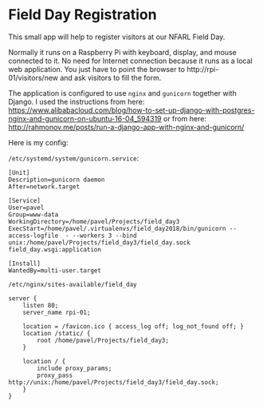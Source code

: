 # Field Day Registration

This small app will help to register visitors at our NFARL Field Day. 

Normally it runs on a Raspberry Pi with keyboard, display, and mouse connected to it.
No need for Internet connection because it runs as a local web application.
You just have to point the browser to http://rpi-01/visitors/new and ask visitors to fill the form.

The application is configured to use `nginx` and `gunicorn` together with Django.
I used the instructions from here: https://www.alibabacloud.com/blog/how-to-set-up-django-with-postgres-nginx-and-gunicorn-on-ubuntu-16-04_594319
or from here: http://rahmonov.me/posts/run-a-django-app-with-nginx-and-gunicorn/

Here is my config:

`/etc/systemd/system/gunicorn.service`:

```
[Unit]
Description=gunicorn daemon
After=network.target

[Service]
User=pavel
Group=www-data
WorkingDirectory=/home/pavel/Projects/field_day3
ExecStart=/home/pavel/.virtualenvs/field_day2018/bin/gunicorn --access-logfile  - --workers 3 --bind unix:/home/pavel/Projects/field_day3/field_day.sock field_day.wsgi:application

[Install]
WantedBy=multi-user.target
```

`/etc/nginx/sites-available/field_day`

```
server {
    listen 80;
    server_name rpi-01;

    location = /favicon.ico { access_log off; log_not_found off; }
    location /static/ {
        root /home/pavel/Projects/field_day3;
    }

    location / {
        include proxy_params;
        proxy_pass http://unix:/home/pavel/Projects/field_day3/field_day.sock;
    }
}
```


